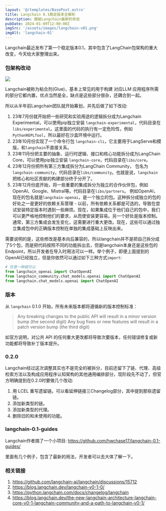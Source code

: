 ```yaml
---
layout: '@/templates/BasePost.astro'
title: Langchain 0.1稳定版本全解析
description: 揭秘Langchain最新的状态
pubDate: 2024-01-09T12:00:00Z
imgSrc: '/assets/images/langchain-v01.png'
imgAlt: 'langchain-01'
---
```


Langchain最近发布了第一个稳定版本0.1，其中包含了LangChain包架构的重大改变，今天给大家整理出来。

### 包架构改动

![](https://blog.langchain.dev/content/images/size/w1600/2023/12/LangChain-Stack---split---V3.png)

Langchain被称为粘合剂(Glue)，基本上常见的用于构建 对应LLM 应用程序所需的部分它都内置，优点当然是全，缺点是这些部分很杂，还耦合到一起。

所以从半年前Langchain团队就开始筹划，并先后做了如下改动:

1. 23年7月份就开始把一些研究和实验用途的逻辑拆分成为Langchain Experimental，可以使用pip独立安装 `langchain-experimental`，代码目录在 `libs/experimental`。这里面的代码的执行有一定危险性，例如`PythonREPLTool`，所以最好在沙盒环境中运行。
2. 23年10月份实现了一个命令行包 `langchain-cli`，它主要用于LangServe和模版，和`langchain`不直接关系。
3. 23年11月份把主要的抽象、运行时逻辑、接口和核心功能拆分成为LangChain Core，可以使用pip独立安装 `langchain-core`，代码目录在`libs/core`。
4. 23年12月份把所有第三方集成拆分为LangChain  Community， 包名为`langchain-community`，代码目录在`libs/community`。也就是说，`langchain`把核心和社区贡献的构建部分终于分开了。
5. 23年12月份底开始，将一些重要的集成拆分为独立的合作伙伴包，例如OpenAI、Google、Mistral等。代码目录在`libs/partners`。 例如OpenAI，现在的包名就是`langchain-openai`，是一个独立的包。这种拆分成独立的包的好处之一是更好的依赖关系管理 - 以前，所有依赖关系都是可选的，导致在尝试安装特定版本时遇到一些麻烦。现在，如果集成位于他们自己的包中，我们可以更严格地控​​制他们的要求，从而使安装更容易。另一个好处是版本控制。通常，第三方集成会发生变化，这需要进行重大更改。现在，这些可以通过独立集成包中的正确版本控制在单独的集成基础上反映出来。

需要说明的是，这些修改是基本向后兼容的，所以langchain并不是把自己拆分成了5个包，而是把代码按照不同的功能拆出去，但是langchain本身还是这些包的Endpoint，所以开发者在导入时用法可以一样。举个例子，即便上面提到的OpenAI已经独立，但是你依然可以通过如下三种方式`import`:

```python
# 任意一种就可以
from langchain_openai import ChatOpenAI
from langchain_community.chat_models.openai import ChatOpenAI
from langchain.chat_models.openai import ChatOpenAI
```

### 版本

从 `langchain` 0.1.0 开始，所有未来版本都将遵循新的版本控制标准：

>Any breaking changes to the public API will result in a minor version bump (the second digit)
  Any bug fixes or new features will result in a patch version bump (the third digit)

如官方说明，对公共 API 的任何重大更改都将导致次要版本，任何错误修复或新功能都将导致补丁版本提升。

### 0.2.0

Langchain经过这次调整其实也不是完全的被拆分，目前还留下了链、代理、高级检索方法以及构成应用程序认知架构的其他通用编排部分，现阶段先不动了，但官方明确提到在0.2.0时要做几个改动:

1. 用 LCEL 重写遗留链。可以看延伸链接三Changelog部分，其中提到那些遗留链。
2. 添加新类型的链。
3. 添加新类型的代理。
4. 删除旧的和未使用的功能。

### langchain-0.1-guides


Langchain作者搞了一个小项目: https://github.com/hwchase17/langchain-0.1-guides/

里面有几个例子，包含了最新的用法，开发者可以去大体了解一下。

### 相关链接

1. https://github.com/langchain-ai/langchain/discussions/15712
2. https://blog.langchain.dev/langchain-v0-1-0/
3. https://python.langchain.com/docs/changelog/langchain
4. https://blog.langchain.dev/the-new-langchain-architecture-langchain-core-v0-1-langchain-community-and-a-path-to-langchain-v0-1/
